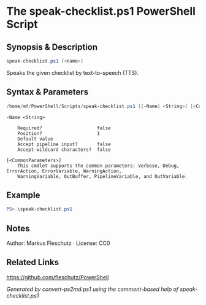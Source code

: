 # The speak-checklist.ps1 PowerShell Script

## Synopsis & Description
```powershell
speak-checklist.ps1 [<name>]
```

Speaks the given checklist by text-to-speech (TTS).

## Syntax & Parameters
```powershell
/home/mf/PowerShell/Scripts/speak-checklist.ps1 [[-Name] <String>] [<CommonParameters>]
```

```
-Name <String>
    
    Required?                    false
    Position?                    1
    Default value                
    Accept pipeline input?       false
    Accept wildcard characters?  false
```

```
[<CommonParameters>]
    This cmdlet supports the common parameters: Verbose, Debug, ErrorAction, ErrorVariable, WarningAction, 
    WarningVariable, OutBuffer, PipelineVariable, and OutVariable.
```

## Example
```powershell
PS>.\speak-checklist.ps1
```


## Notes
Author: Markus Fleschutz · License: CC0

## Related Links
https://github.com/fleschutz/PowerShell

*Generated by convert-ps2md.ps1 using the comment-based help of speak-checklist.ps1*
